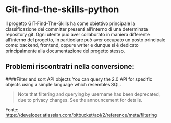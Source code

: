 # Git-find-the-skills-python
Il progetto GIT-Find-The-Skills ha come obiettivo principale
la classificazione dei committer presenti all’interno di una 
determinata repository git. Ogni utente può aver collaborato 
in maniera differente all’interno del progetto, in particolare 
può aver occupato un posto principale come: backend, frontend,
oppure writer e dunque si è dedicato principalmente alla 
documentazione del progetto stesso.

## Problemi riscontratri nella conversione:
####Filter and sort API objects
You can query the 2.0 API for specific objects using a simple language which resembles SQL.
> Note that filtering and querying by username has been deprecated, due to privacy changes. See the announcement for details.

Fonte:
https://developer.atlassian.com/bitbucket/api/2/reference/meta/filtering